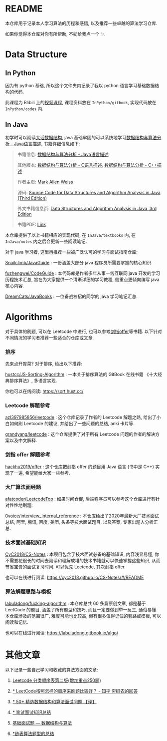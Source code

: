 # README
本仓库用于记录本人学习算法的历程和感悟, 以及推荐一些卓越的算法学习仓库.

如果你觉得本仓库对你有所帮助, 不妨给我点一个 ✨.



# Data Structure

## In Python

因为有 python 基础, 所以这个文件夹内记录了我以 python 语言学习基础数据结构的代码.

此课程为 Blibili 上的[视频课程](https://www.bilibili.com/video/av21540971/?p=1), 课程资料放在 `InPython/gitbook`, 实现代码放在 `InPython/codes` 内.



## In Java

初学时可以阅读[大话数据结构](https://book.douban.com/subject/6424904/), java 基础牢固的可以系统地学习[数据结构与算法分析 - Java语言描述](https://book.douban.com/subject/3351237/), 书籍详细信息如下:

> 书籍信息: [数据结构与算法分析 - Java语言描述](https://book.douban.com/subject/3351237/)
>
> 其他版本: [数据结构与算法分析 - C语言描述](https://book.douban.com/subject/1139426/), [数据结构与算法分析 - C++描述](https://book.douban.com/subject/1971825/)
>
> 作者主页: [Mark Allen Weiss](https://users.cs.fiu.edu/~weiss/)
>
> 源码: [Source Code for Data Structures and Algorithm Analysis in Java (Third Edition)](https://users.cs.fiu.edu/~weiss/dsaajava3/code/)
>
> 外文书籍信息页: [Data Structures and Algorithm Analysis in Java, 3rd Edition](https://www.pearson.com/us/higher-education/program/Weiss-Data-Structures-and-Algorithm-Analysis-in-Java-3rd-Edition/PGM324443.html)
>
> 书籍PDF: [Link](https://prakashgautam.com.np/dipit02/books/dsa/DS%20&%20Algorithms%20by%20Weiss.pdf)
>

本仓库提供了以上书籍相应的实现代码, 在 `InJava/textbooks` 内, 在 `InJava/notes` 内之后会更新一些阅读笔记.

对于 java 学习者, 这里再推荐一些被广泛认可的学习与面试指南仓库:

[Snailclimb/JavaGuide](Snailclimb/JavaGuide) : 一份涵盖大部分 java 程序员所需要掌握的核心知识.

[fuzhengwei/CodeGuide](https://github.com/fuzhengwei/CodeGuide) : 本代码库是作者多年从事一线互联网 java 开发的学习历程技术汇总, 旨在为大家提供一个清晰详细的学习教程, 侧重点更倾向编写 java核心内容. 

[DreamCats/JavaBooks](https://github.com/DreamCats/JavaBooks) : 一位备战校招的同学的 java 学习笔记汇总.



# Algorithms

对于具体的刷题, 可以在 Leetcode 中进行, 也可以参考[剑指offer](https://book.douban.com/subject/25910559/)等书籍. 以下针对不同情况的学习者推荐一些适合的仓库或文章.

### 排序

先来点开胃菜? 对于排序, 给出以下推荐:

[hustcc/JS-Sorting-Algorithm](https://github.com/hustcc/JS-Sorting-Algorithm) : 一本关于排序算法的 GitBook 在线书籍 《十大经典排序算法》, 多语言实现.

你也可以在线阅读: https://sort.hust.cc/



### Leetcode 解题参考

[azl397985856/leetcode](https://github.com/0voice/interview_internal_reference) : 这个仓库记录了作者的 Leetcode 解题之路, 给出了小白如何刷 Leetcode 的建议, 并给出了一些问题的总结, anki 卡片等.

[grandyang/leetcode](https://github.com/grandyang/leetcode) : 这个仓库提供了对于所有 Leetcode 问题的作者的解决方案以及中文解释.



### 剑指 offer 解题参考

[hackhu2019/offer](https://github.com/hackhu2019/offer) : 这个仓库把剑指 offer 的题目用 Java 语言 (书中是 C++) 实现了一遍, 希望能给大家一些参考.



### 大厂算法面经题

[afatcoder/LeetcodeTop](https://github.com/afatcoder/LeetcodeTop) : 如果时间仓促, 后端程序员可以参考这个仓库进行有针对性性地刷题: 

[0voice/interview_internal_reference](https://github.com/0voice/interview_internal_reference) : 本仓库给出了2020年最新大厂技术面试总结, 阿里, 腾讯, 百度, 美团, 头条等技术面试题目, 以及答案, 专家出题人分析汇总.



### 技术面试基础知识

[CyC2018/CS-Notes](https://github.com/CyC2018/CS-Notes) : 本项目包含了技术面试必备的基础知识, 内容浅显易懂, 你不需要花很长的时间去阅读和理解成堆的技术书籍就可以快速掌握这些知识, 从而节省宝贵的面试复习时间. 可以优先 Leetcode, 其次剑指 offer.

也可以在线进行阅读: https://cyc2018.github.io/CS-Notes/#/README



### 算法解题思路与模板

[labuladong/fucking-algorithm](https://github.com/labuladong/fucking-algorithm) : 本仓库总共 60 多篇原创文章, 都是基于 LeetCode 的题目, 涵盖了所有题型和技巧, 而且一定要做到举一反三, 通俗易懂. 本仓库涉及的范围很广, 难度可能也比较高, 但有很多值得记住的套路或模板, 可以阅读和记忆.

也可以在线进行阅读: https://labuladong.gitbook.io/algo/



# 其他文章

以下记录一些自己学习和收藏的算法方面的文章:

1. [Leetcode 分类顺序表第二版(增加重点250题)](https://medium.com/@yjiao7/1-leetcode-%E5%88%86%E7%B1%BB%E9%A1%BA%E5%BA%8F%E8%A1%A8%E7%AC%AC%E4%BA%8C%E7%89%88-%E5%A2%9E%E5%8A%A0%E9%87%8D%E7%82%B9250%E9%A2%98-bbf97a646edc)

2. [* LeetCode按照怎样的顺序来刷题比较好？ - 知乎 穷码农的回答](https://www.zhihu.com/question/36738189/answer/908664455)
3. [* 50+ 精选数据结构和算法面试问题 【译】](https://juejin.im/post/6844903692810846216)

4. [* 笔试面试知识总结](https://hit-alibaba.github.io/interview/basic/algo/Linked-List.html)

5. [基础面试题 — 数据结构与算法](https://juejin.im/post/6844903760771153928)
6. [*链表算法题型的总结](https://juejin.im/post/6854573219190407175#comment)

